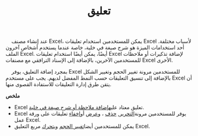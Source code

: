 ﻿---
title: تعليق
second_title: Aspose.Cells Cloud Documen
type: docs
url: /ar/comments/
aliases: [/working-with-comments/]
keywords: REST API, spreadsheets, excel, comment
description: "Cells.سحابة API ل Excel تشغيل : تعليقات تعمل"
weight: 100
---
&nbsp;&nbsp;&nbsp;&nbsp;عند إنشاء مصنف Excel، يمكن للمستخدمين استخدام تعليقات Excel لأسباب مختلفة. أحد استخدامات الميزة هو شرح صيغة في خلية، خاصة عندما يستخدم أشخاص آخرون الملف Excel. أيضًا، يمكن أيضًا استخدام تعليقات Excel لإضافة تذكيرات أو ملاحظات للمستخدمين الآخرين، بالإضافة إلى الإسناد الترافقي مع مصنفات Excel الأخرى.

&nbsp;&nbsp;&nbsp;&nbsp;بمجرد إضافة التعليق، يوفر Excel للمستخدمين مرونة تغيير الحجم وتغيير الشكل بالإضافة إلى تنسيق التعليقات حسب النمط المفضل لديهم. يجب على مستخدم Excel أن يتقن طرق إدارة التعليقات للاستفادة القصوى منها.

**ملخص**

-  Excel تعليق معتاد عليه[إضافة ملاحظة أو شرح صيغة في خلية](/cells/ar/comments/add/).
- Excel يوفر للمستخدمين مرونة[التحرير](/cells/ar/comments/update/), [حذف](/cells/ar/comments/delete/) ، و[عرض](/cells/ar/comments/get/) أو[إخفاء](/cells/ar/comments/update/) تعليقات على ورقة عمل Excel.
-  يمكن للمستخدمين أيضا[تغيير الحجم](/cells/ar/comments/update/) و[يتحرك](/cells/ar/comments/update/) مربع التعليق Excel.
